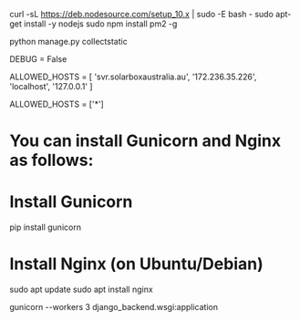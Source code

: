 
curl -sL https://deb.nodesource.com/setup_10.x | sudo -E bash -
sudo apt-get install -y nodejs
sudo npm install pm2 -g


python manage.py collectstatic

DEBUG = False

ALLOWED_HOSTS = [ 
    'svr.solarboxaustralia.au', 
    '172.236.35.226', 
    'localhost', 
    '127.0.0.1' 
]

ALLOWED_HOSTS = ['*']


# You can install Gunicorn and Nginx as follows:

# Install Gunicorn
pip install gunicorn

# Install Nginx (on Ubuntu/Debian)
sudo apt update
sudo apt install nginx


gunicorn --workers 3 django_backend.wsgi:application